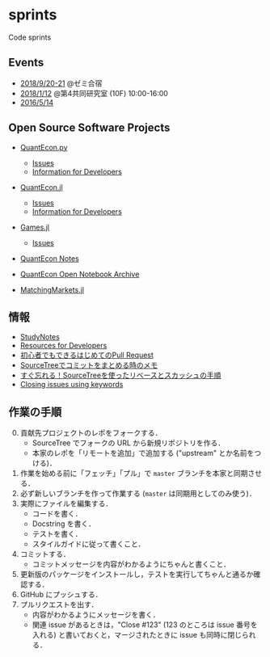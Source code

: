 # sprints
Code sprints

## Events

* [2018/9/20-21](20180920) @ゼミ合宿
* [2018/1/12](20180112) @第4共同研究室 (10F) 10:00-16:00
* [2016/5/14](20160514)


## Open Source Software Projects

* [QuantEcon.py](https://github.com/QuantEcon/QuantEcon.py)
  * [Issues](https://github.com/QuantEcon/QuantEcon.py/issues)
  * [Information for Developers](http://quantecon.org/python_developers.html)

* [QuantEcon.jl](https://github.com/QuantEcon/QuantEcon.jl)
  * [Issues](https://github.com/QuantEcon/QuantEcon.jl/issues)
  * [Information for Developers](http://quantecon.org/julia_developers.html)

* [Games.jl](https://github.com/QuantEcon/Games.jl)
  * [Issues](https://github.com/QuantEcon/Games.jl/issues)

* [QuantEcon Notes](http://notes.quantecon.org)

* [QuantEcon Open Notebook Archive](http://quantecon.org/notebooks.html)

* [MatchingMarkets.jl](https://github.com/oyamad/MatchingMarkets.jl)


## 情報

* [StudyNotes](https://github.com/OyamaZemi/StudyNotes)
* [Resources for Developers](http://quantecon.org/developer_resources.html)
* [初心者でもできるはじめてのPull Request](http://lv4.hateblo.jp/entry/2015/04/05/120929)
* [SourceTreeでコミットをまとめる時のメモ](http://seeku.hateblo.jp/entry/2015/10/14/091822)
* [すぐ忘れる！SourceTreeを使ったリベースとスカッシュの手順](http://qiita.com/ryounagaoka/items/7c129e98a7f81c507a61)
* [Closing issues using keywords](https://help.github.com/articles/closing-issues-using-keywords/)


## 作業の手順

0. 貢献先プロジェクトのレポをフォークする．
   * SourceTree でフォークの URL から新規リポジトリを作る．
   * 本家のレポを「リモートを追加」で追加する ("upstream" とか名前をつける)．
1. 作業を始める前に「フェッチ」「プル」で `master` ブランチを本家と同期させる．
2. 必ず新しいブランチを作って作業する (`master` は同期用としてのみ使う)．
3. 実際にファイルを編集する．
   * コードを書く．
   * Docstring を書く．
   * テストを書く．
   * スタイルガイドに従って書くこと．
4. コミットする．
   * コミットメッセージを内容がわかるようにちゃんと書くこと．
5. 更新版のパッケージをインストールし，テストを実行してちゃんと通るか確認する．
6. GitHub にプッシュする．
7. プルリクエストを出す．
   * 内容がわかるようにメッセージを書く．
   * 関連 issue があるときは，"Close #123" (123 のところは issue 番号を入れる) と書いておくと，マージされたときに issue も同時に閉じられる．
